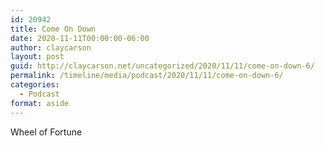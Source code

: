 ```yaml
---
id: 20942
title: Come On Down
date: 2020-11-11T00:00:00-06:00
author: claycarson
layout: post
guid: http://claycarson.net/uncategorized/2020/11/11/come-on-down-6/
permalink: /timeline/media/podcast/2020/11/11/come-on-down-6/
categories:
  - Podcast
format: aside
---
```

<div class="media-details">Wheel of Fortune</div>

<div class="media-creator"></div>

<div class="media-rating"></div>